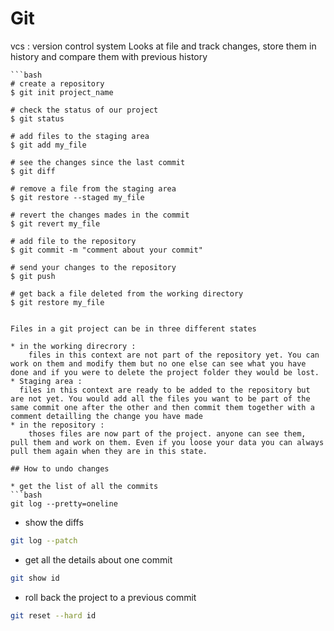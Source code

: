 # Git

vcs : version control system
Looks at file and track changes, store them in history and compare them with previous history


	```bash
	# create a repository
	$ git init project_name
	
	# check the status of our project
	$ git status
	
	# add files to the staging area
	$ git add my_file
	
	# see the changes since the last commit
	$ git diff
	
	# remove a file from the staging area
	$ git restore --staged my_file
	
	# revert the changes mades in the commit
	$ git revert my_file
	
	# add file to the repository
	$ git commit -m "comment about your commit"
	
	# send your changes to the repository
	$ git push
	
	# get back a file deleted from the working directory
	$ git restore my_file
	
```

Files in a git project can be in three different states

* in the working direcrory : 
	files in this context are not part of the repository yet. You can work on them and modify them but no one else can see what you have done and if you were to delete the project folder they would be lost.
* Staging area :
  files in this context are ready to be added to the repository but are not yet. You would add all the files you want to be part of the same commit one after the other and then commit them together with a comment detailling the change you have made
* in the repository :
	thoses files are now part of the project. anyone can see them, pull them and work on them. Even if you loose your data you can always pull them again when they are in this state.

## How to undo changes 

* get the list of all the commits
```bash
git log --pretty=oneline
```
* show the diffs
```bash
git log --patch
```
* get all the details about one commit
```bash
git show id
```
* roll back the project to a previous commit
```bash
git reset --hard id
```

